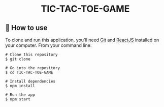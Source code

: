 <h1 align="center">TIC-TAC-TOE-GAME</h1>

## :book: How to use
To clone and run this application, you'll need [Git](https://git-scm.com/downloads) and [ReactJS](https://reactjs.org/docs/getting-started.html) installed on your computer. From your command line:

```
# Clone this repository
$ git clone 

# Go into the repository
$ cd TIC-TAC-TOE-GAME

# Install dependencies
$ npm install

# Run the app
$ npm start
```
